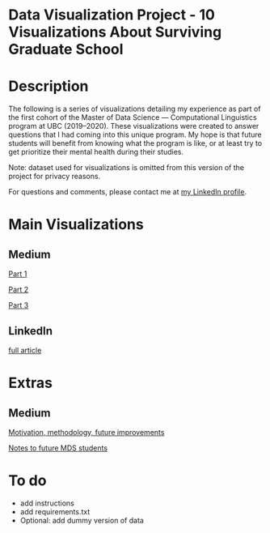 # Data Visualization Project - 10 Visualizations About Surviving Graduate School

# Description

The following is a series of visualizations detailing my experience as part of the first cohort of the Master of Data Science — Computational Linguistics program at UBC (2019–2020). These visualizations were created to answer questions that I had coming into this unique program. My hope is that future students will benefit from knowing what the program is like, or at least try to get prioritize their mental health during their studies.

Note: dataset used for visualizations is omitted from this version of the project for privacy reasons.

For questions and comments, please contact me at [my LinkedIn profile](https://www.linkedin.com/in/jonathan-tk-chan/).

# Main Visualizations

## Medium 
[Part 1](https://jonathan-tk-chan.medium.com/10-data-visualizations-about-surviving-my-graduate-program-part-1-of-3-e84025997fdf)

[Part 2](https://jonathan-tk-chan.medium.com/10-data-visualizations-about-surviving-my-graduate-program-part-2-of-3-cf533ff76f42)

[Part 3](https://jonathan-tk-chan.medium.com/10-data-visualizations-about-surviving-my-graduate-program-part-3-of-3-e27885023efb)

## LinkedIn

[full article](https://www.linkedin.com/pulse/10-data-visualizations-surviving-grad-school-jonathan-chan/?trackingId=TQl4ENc4MsXvYLZx74YxUg%3D%3D)

# Extras

## Medium 
[Motivation, methodology, future improvements](https://jonathan-tk-chan.medium.com/i-manually-recorded-my-personal-habits-using-pen-and-paper-for-a-year-heres-what-i-would-change-8e57c66e81b)

[Notes to future MDS students](https://jonathan-tk-chan.medium.com/notes-to-self-graduate-school-333baab36010)

# To do
- add instructions
- add requirements.txt
- Optional: add dummy version of data
